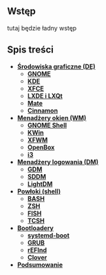 ## Wstęp

tutaj będzie ładny wstęp 

## Spis treści 

* [**Środowiska graficzne (DE)**](#Środowiska-graficzne-(DE))
  * [**GNOME**](#GNOME)
  * [**KDE**](#KDE)
  * [**XFCE**](#XFCE)
  * [**LXDE i LXQt**](#LXDE-i-LXQt)
  * [**Mate**](#Mate)
  * [**Cinnamon**](#Cinnamon)
* [**Menadżery okien (WM)**](#Menadżery-okien-(WM))
  * [**GNOME Shell**](#GNOME-Shell)
  * [**KWin**](#KWin)
  * [**XFWM**](#XFWM)
  * [**OpenBox**](#OpenBox)
  * [**i3**](#i3)
* [**Menadżery logowania (DM)**](#Menadżery-logowania-(DM))
    * [**GDM**](#GDM)
    * [**SDDM**](#SDDM)
    * [**LightDM**](#LightDM)
* [**Powłoki (shell)**](#Bootloader-(systemd-boot))
    * [**BASH**](#Wstępna-konfiguracja)
    * [**ZSH**](#Wstępna-konfiguracja)
    * [**FISH**](#Wstępna-konfiguracja)
    * [**TCSH**](#Wstępna-konfiguracja)
* [**Bootloadery**](#Bootloadery)
    * [**systemd-boot**](#i3)
    * [**GRUB**](#i3)
    * [**rEFInd**](#i3)
    * [**Clover**](#i3)
* [**Podsumowanie**](#Podsumowanie)
